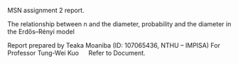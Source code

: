 
MSN assignment 2 report.

The relationship between n and the diameter, probability and the diameter in the Erdős–Rényi model

Report prepared by Teaka Moaniba (ID: 107065436, NTHU – IMPISA)
For Professor Tung-Wei Kuo
 
 Refer to Document.
